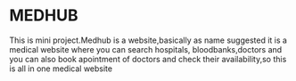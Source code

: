 # MEDHUB
This is mini project.Medhub is a website,basically as name suggested it is a medical website where you can search hospitals, bloodbanks,doctors and you can also book apointment of doctors and check their availability,so this is all in one medical website

